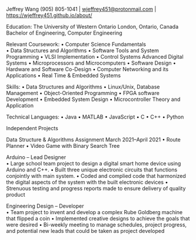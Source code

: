 Jeffrey Wang
(905) 805-1041 | wjeffrey451@protonmail.com | https://wjeffrey451.github.io/about/

Education:
The University of Western Ontario	London, Ontario, Canada 
Bachelor of Engineering, Computer Engineering	

Relevant Coursework: 
•	Computer Science Fundamentals	
•	Data Structures and Algorithms 
•	Software Tools and System Programming
•	VLSI Implementation
•	Control Systems Advanced Digital Systems 
•	Microprocessors and Microcomputers
•	Software Design
•	Hardware and Software Co-Design
•	Computer Networking and its Applications
•	Real Time & Embedded Systems

Skills: 
•	Data Structures and Algorithms 
•	Linux/Unix, Database Management
•	Object-Oriented Programming
•	FPGA software Development
•	Embedded System Design 
•	Microcontroller Theory and Application 

Technical Languages: 
•	Java
•	MATLAB
•	JavaScript
•	C
•	C++
•	Python

Independent Projects

Data Structure & Algorithms Assignment 
March 2021–April 2021
•	Route Planner
•	Video Game with Binary Search Tree

Arduino – Lead Designer                        
•	Large school team project to design a digital smart home device using Arduino and C++.
•	Built three unique electronic circuits that functions conjointly with main system.
•	Coded and complied code that harmonized the digital aspects of the system with the built electronic devices
•	Strenuous testing and progress reports made to ensure delivery of quality product

Engineering Design – Developer	
•	Team project to invent and develop a complex Rube Goldberg machine that flipped a coin
•	Implemented creative designs to achieve the goals that were desired
•	Bi-weekly meeting to manage schedules, project progress, and potential new leads that could be taken as project developed
